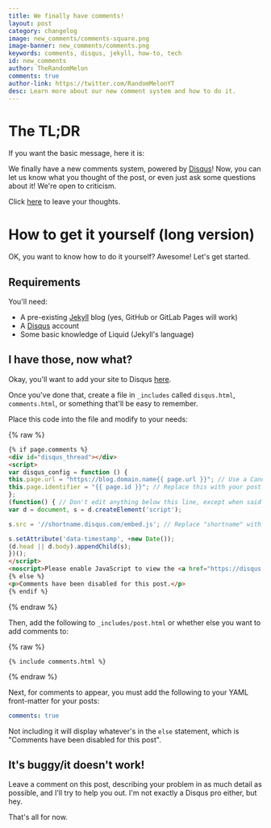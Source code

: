 ```yaml
---
title: We finally have comments!
layout: post
category: changelog
image: new_comments/comments-square.png
image-banner: new_comments/comments.png
keywords: comments, disqus, jekyll, how-to, tech
id: new_comments
author: TheRandomMelon
comments: true
author-link: https://twitter.com/RandomMelonYT
desc: Learn more about our new comment system and how to do it.
---
```


# The TL;DR
If you want the basic message, here it is:


We finally have a new comments system, powered by <a href="https://disqus.com" target="_blank">Disqus</a>! Now, you can let us know what you thought of the post, or even just ask some questions about it! We're open to criticism.

Click <a href="#disqus_thread">here</a> to leave your thoughts.

# How to get it yourself (long version)
OK, you want to know how to do it yourself? Awesome! Let's get started.

## Requirements
You'll need:

- A pre-existing <a href="https://jekyllrb.com" target="_blank">Jekyll</a> blog (yes, GitHub or GitLab Pages will work)
- A <a href="https://disqus.com" target="_blank">Disqus</a> account
- Some basic knowledge of Liquid (Jekyll's language)

## I have those, now what?
Okay, you'll want to add your site to Disqus <a href="https://disqus.com/admin/create/" target="_blank">here</a>.

Once you've done that, create a file in ``_includes`` called ``disqus.html``, ``comments.html``, or something that'll be easy to remember.

Place this code into the file and modify to your needs:

{% raw %}
```html
{% if page.comments %}
<div id="disqus_thread"></div>
<script>
var disqus_config = function () {
this.page.url = "https://blog.domain.name{{ page.url }}"; // Use a Canonical URL
this.page.identifier = "{{ page.id }}"; // Replace this with your post's identifier
};
(function() { // Don't edit anything below this line, except when said to otherwise.
var d = document, s = d.createElement('script');

s.src = '//shortname.disqus.com/embed.js'; // Replace "shortname" with your shortname (e.g myamazingblog.disqus.com)

s.setAttribute('data-timestamp', +new Date());
(d.head || d.body).appendChild(s);
})();
</script>
<noscript>Please enable JavaScript to view the <a href="https://disqus.com/?ref_noscript" rel="nofollow">comments powered by Disqus.</a></noscript>
{% else %}
<p>Comments have been disabled for this post.</p>
{% endif %}
```
{% endraw %}

Then, add the following to ``_includes/post.html`` or whether else you want to add comments to:

{% raw %}
```liquid
{% include comments.html %}
```
{% endraw %}

Next, for comments to appear, you must add the following to your YAML front-matter for your posts:

```yaml
comments: true
```

Not including it will display whatever's in the ``else`` statement, which is "Comments have been disabled for this post".

## It's buggy/it doesn't work!
Leave a comment on this post, describing your problem in as much detail as possible, and I'll try to help you out. I'm not exactly a Disqus pro either, but hey.

That's all for now.
